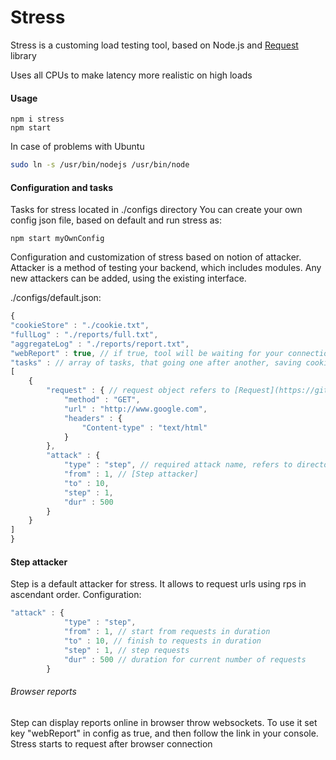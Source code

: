 Stress
========

Stress is a customing load testing tool, based on Node.js and [Request](https://github.com/request/request) library

Uses all CPUs to make latency more realistic on high loads

#### Usage

```
npm i stress
npm start
```

In case of problems with Ubuntu
``` bash
sudo ln -s /usr/bin/nodejs /usr/bin/node
```

#### Configuration and tasks

Tasks for stress located in ./configs directory
You can create your own config json file, based on default and run stress as:

```
npm start myOwnConfig
```

Configuration and customization of stress based on notion of attacker.
Attacker is a method of testing your backend, which includes modules.
Any new attackers can be added, using the existing interface.

./configs/default.json:

``` javascript
{
"cookieStore" : "./cookie.txt",
"fullLog" : "./reports/full.txt",
"aggregateLog" : "./reports/report.txt",
"webReport" : true, // if true, tool will be waiting for your connection via browser
"tasks" : // array of tasks, that going one after another, saving cookies
[
    {
        "request" : { // request object refers to [Request](https://github.com/request/request) options
            "method" : "GET",
            "url" : "http://www.google.com",
            "headers" : {
                "Content-type" : "text/html"
            }
        },
        "attack" : {
            "type" : "step", // required attack name, refers to directories inside ./attackers/
            "from" : 1, // [Step attacker]
            "to" : 10,
            "step" : 1,
            "dur" : 500
        }
    }
]
} 
```


#### Step attacker

Step is a default attacker for stress. It allows to request urls using rps in ascendant order.
Configuration:

``` javascript
"attack" : {
            "type" : "step",
            "from" : 1, // start from requests in duration
            "to" : 10, // finish to requests in duration
            "step" : 1, // step requests
            "dur" : 500 // duration for current number of requests
        }
```


###### Browser reports

Step can display reports online in browser throw websockets.
To use it set key "webReport" in config as true, and then follow the link in your console.
Stress starts to request after browser connection











